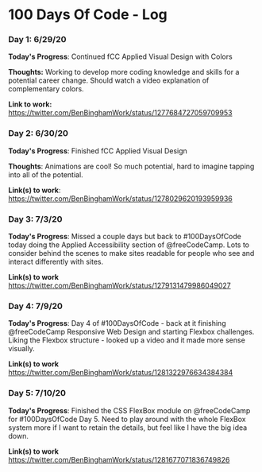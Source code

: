 # 100 Days Of Code - Log

### Day 1: 6/29/20

**Today's Progress**: Continued fCC Applied Visual Design with Colors

**Thoughts:** Working to develop more coding knowledge and skills for a potential career change. Should watch a video explanation of complementary colors. 

**Link to work:** https://twitter.com/BenBinghamWork/status/1277684727059709953

### Day 2: 6/30/20

**Today's Progress**: Finished fCC Applied Visual Design

**Thoughts**: Animations are cool! So much potential, hard to imagine tapping into all of the potential. 

**Link(s) to work**: https://twitter.com/BenBinghamWork/status/1278029620193959936


### Day 3: 7/3/20

**Today's Progress**: Missed a couple days but back to #100DaysOfCode today doing the Applied Accessibility section of @freeCodeCamp. Lots to consider behind the scenes to make sites readable for people who see and interact differently with sites.

**Link(s) to work**
https://twitter.com/BenBinghamWork/status/1279131479986049027

### Day 4: 7/9/20

**Today's Progress**: Day 4 of #100DaysOfCode - back at it finishing @freeCodeCamp Responsive Web Design and starting Flexbox challenges. Liking the Flexbox structure - looked up a video and it made more sense visually.

**Link(s) to work**
https://twitter.com/BenBinghamWork/status/1281322976634384384


### Day 5: 7/10/20

**Today's Progress**: Finished the CSS FlexBox module on @freeCodeCamp for #100DaysOfCode Day 5. Need to play around with the whole FlexBox system more if I want to retain the details, but feel like I have the big idea down.

**Link(s) to work**
https://twitter.com/BenBinghamWork/status/1281677071836749826
